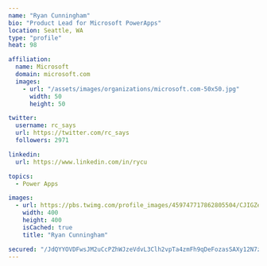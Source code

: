 ```yaml
---
name: "Ryan Cunningham"
bio: "Product Lead for Microsoft PowerApps"
location: Seattle, WA
type: "profile"
heat: 98

affiliation:
  name: Microsoft
  domain: microsoft.com
  images:
    - url: "/assets/images/organizations/microsoft.com-50x50.jpg"
      width: 50
      height: 50

twitter:
  username: rc_says
  url: https://twitter.com/rc_says
  followers: 2971

linkedin:
  url: https://www.linkedin.com/in/rycu

topics:
  - Power Apps

images:
  - url: https://pbs.twimg.com/profile_images/459747717862805504/CJIGZejd_400x400.png
    width: 400
    height: 400
    isCached: true
    title: "Ryan Cunningham"

secured: "/JdQYYOVDFwsJM2uCcPZhWJzeVdvL3Clh2vpTa4zmFh9qDeFozasSAXy12N7zyLMGOLzrV1EGpwvi6bTwSmVYsfa1wr0Pzo0gXn38j2od3Y/xmqcvMMfE1avLEw56Qlhro35mrw2NAWlhDa3nQL1dWBkr2PaNsRoB7TsGQKtquG8v9CVC5D+XVMo830Deb8v5JvSvmqlHbB9olsDUI6dqUPQnZW0U0jp8fQbNeINS48UdxHKu3ZXyDOme3QO1hjAKXWrh64gbLJc8ua+nfA0YU6g0dZA8a2RKW2c+XDh38NNcE47dSC6yje6GoyPR63QoN5KvDb7e0q8jxlA9W3gN1i8FX/lolYoZrF/UvJgiVGL7LQ+gP7oTngwz7zXA1BLkstQDiswFwV+Qc3vCd0tsb7Wr4nEc2VZ7Lw+Tck+lYY=;qRSn7CifvMbu5/+iNsUGcg=="
---
```


